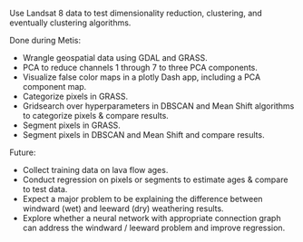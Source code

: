 Use Landsat 8 data to test dimensionality reduction, clustering, and eventually clustering algorithms.

Done during Metis:
* Wrangle geospatial data using GDAL and GRASS.
* PCA to reduce channels 1 through 7 to three PCA components.
* Visualize false color maps in a plotly Dash app, including a PCA component map.
* Categorize pixels in GRASS.
* Gridsearch over hyperparameters in DBSCAN and Mean Shift algorithms to categorize pixels & compare results.
* Segment pixels in GRASS.
* Segment pixels in DBSCAN and Mean Shift and compare results.

Future:
* Collect training data on lava flow ages.
* Conduct regression on pixels or segments to estimate ages & compare to test data.
* Expect a major problem to be explaining the difference between windward (wet) and leeward (dry) weathering results.
* Explore whether a neural network with appropriate connection graph can address the windward / leeward problem and improve regression.
